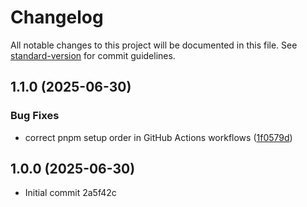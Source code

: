 # Changelog

All notable changes to this project will be documented in this file. See [standard-version](https://github.com/conventional-changelog/standard-version) for commit guidelines.

## 1.1.0 (2025-06-30)


### Bug Fixes

* correct pnpm setup order in GitHub Actions workflows ([1f0579d](https://github.com/Lynsoft/holeswing/commit/1f0579d8c2af13408691673937c63bf44ff215c5))

## 1.0.0 (2025-06-30)

* Initial commit 2a5f42c
